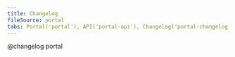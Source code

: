 ```yaml
---
title: Changelog
fileSource: portal
tabs: Portal('portal'), API('portal-api'), Changelog('portal-changelog')
---
```


@changelog portal
